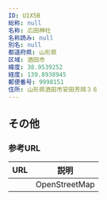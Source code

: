 ```yaml
---
ID: U1X5B
総称: null
名称: 広田神社
名称読み: null
別名: null
都道府県: 山形県
区域: 酒田市
緯度: 38.9539252
経度: 139.8938945
郵便番号: 9998151
住所: 山形県酒田市安田芳岡３８
---
```


## その他

### 参考URL

| URL | 説明          |
| --- | ------------- |
|     | OpenStreetMap |
